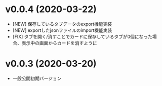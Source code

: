 # v0.0.4 (2020-03-22)

- [NEW] 保存しているタブデータのexport機能実装
- [NEW] exportしたjsonファイルのimport機能実装
- [FIX] タブを開く/消すことでカードに保存しているタブが0個になった場合、表示中の画面からカードを消すように

# v0.0.3 (2020-03-20)
- 一般公開初期バージョン